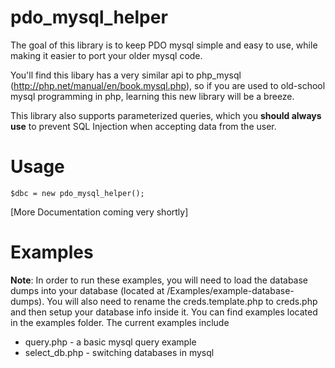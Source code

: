 # pdo_mysql_helper

The goal of this library is to keep PDO mysql simple and easy to use, while making it easier to port your older mysql code. 

You'll find this libary has a very similar api to php_mysql (http://php.net/manual/en/book.mysql.php), so if you are used to old-school mysql programming in php, learning this new library will be a breeze.

This library also supports parameterized queries, which you **should always use**  to prevent SQL Injection when accepting data from the user.

# Usage
```
$dbc = new pdo_mysql_helper();
```
[More Documentation coming very shortly]

# Examples 

**Note**: In order to run these examples, you will need to load the database dumps into your database (located at /Examples/example-database-dumps). You will also need to rename the creds.template.php to creds.php and then setup your database info inside it.
You can find examples located in the examples folder. The current examples include
* query.php - a basic mysql query example
* select_db.php - switching databases in mysql
